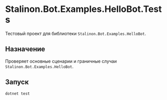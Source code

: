 # Stalinon.Bot.Examples.HelloBot.Tests

Тестовый проект для библиотеки `Stalinon.Bot.Examples.HelloBot`.

## Назначение
Проверяет основные сценарии и граничные случаи `Stalinon.Bot.Examples.HelloBot`.

## Запуск
```bash
dotnet test
```
